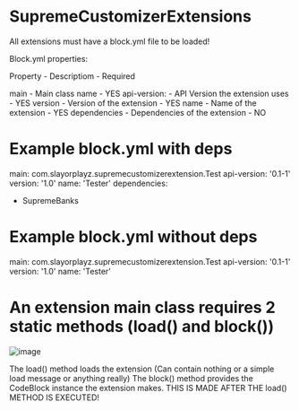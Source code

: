 # SupremeCustomizerExtensions

All extensions must have a block.yml file to be loaded!

Block.yml properties:

Property - Descriptiom - Required

main - Main class name - YES
api-version: - API Version the extension uses - YES
version - Version of the extension - YES
name - Name of the extension - YES
dependencies - Dependencies of the extension - NO

# Example block.yml with deps

main: com.slayorplayz.supremecustomizerextension.Test
api-version: '0.1-1'
version: '1.0'
name: 'Tester'
dependencies:
  - SupremeBanks

# Example block.yml without deps

main: com.slayorplayz.supremecustomizerextension.Test
api-version: '0.1-1'
version: '1.0'
name: 'Tester'

# An extension main class requires 2 static methods (load() and block()) 
![image](https://user-images.githubusercontent.com/68820364/167746626-24efd9f3-9be7-42f8-ae1d-4d2a0e874647.png)

The load() method loads the extension (Can contain nothing or a simple load message or anything really)
The block() method provides the CodeBlock instance the extension makes. THIS IS MADE AFTER THE load() METHOD IS EXECUTED!
